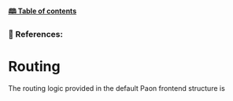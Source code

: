 [**🕮 Table of contents**](/Readme.md)

### 🦚 References: 

# Routing

The routing logic provided in the default Paon frontend structure is 

